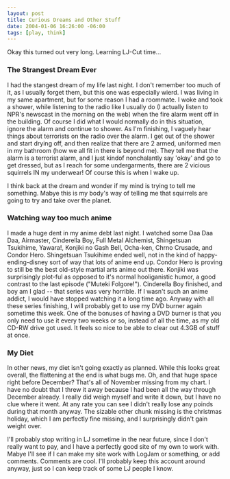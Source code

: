 ```yaml
---
layout: post
title: Curious Dreams and Other Stuff
date: 2004-01-06 16:26:00 -06:00
tags: [play, think]
---
```

Okay this turned out very long. Learning LJ-Cut time...

<h3>The Strangest Dream Ever</h3>
I had the stangest dream of my life last night.  I don't remember too much of it, as I usually forget them, but this one was especially wierd.  I was living in my same apartment, but for some reason I had a roommate.  I woke and took a shower, while listening to the radio like I usually do (I actually listen to NPR's newscast in the morning on the web) when the fire alarm went off in the building.  Of course I did what I would normally do in this situation, ignore the alarm and continue to shower.  As I'm finishing, I vaguely hear things about terrorists on the radio over the alarm.  I get out of the shower and start drying off, and then realize that there are 2 armed, uniformed men in my bathroom (how we all fit in there is beyond me).  They tell me that the alarm is a terrorist alarm, and I just kindof nonchalantly say 'okay' and go to get dressed, but as I reach for some undergarments, there are 2 vicious squirrels IN my underwear!  Of course this is when I wake up.

I think back at the dream and wonder if my mind is trying to tell me something. Mabye this is my body's way of telling me that squirrels are going to try and take over the planet.

<h3>Watching way too much anime</h3>
I made a huge dent in my anime debt last night.  I watched some Daa Daa Daa, Airmaster, Cinderella Boy, Full Metal Alchemist, Shingetsuan Tsukihime, Yawara!, Konjiki no Gash Bell, Ocha-ken, Chrno Crusade, and Condor Hero.  Shingetsuan Tsukihime ended well, not in the kind of happy-ending-disney sort of way that lots of anime end up.   Condor Hero is proving to still be the best old-style martial arts anime out there.  Konjiki was surprisingly plot-ful as opposed to it's normal hooliganistic humor, a good contrast to the last episode ("Muteki Folgore!").  Cinderella Boy finished, and boy am I glad -- that series was very horrible.  If I wasn't such an anime addict, I would have stopped watching it a long time ago.   Anyway with all these series finishing, I will probably get to use my DVD burner again sometime this week.  One of the bonuses of having a DVD burner is that you only need to use it every two weeks or so, instead of all the time, as my old CD-RW drive got used.  It feels so nice to be able to clear out 4.3GB of stuff at once.

<h3>My Diet</h3>
In other news, my diet isn't going exactly as planned.  While this looks great overall, the flattening at the end is what bugs me.  Oh, and that huge space right before December?  That's all of November missing from my chart.  I have no doubt that I threw it away because I had been all the way through December already.  I really did weigh myself and write it down, but I have no clue where it went.  At any rate you can see I didn't really lose any poinds during that month anyway.  The sizable other chunk missing is the christmas holiday, which I am perfectly fine missing, and I surprisingly didn't gain weight over.

I'll probably stop writing in LJ sometime in the near future, since I don't really want to pay, and I have a perfectly good site of my own to work with.  Mabye I'll see if I can make my site work with LogJam or something, or add comments. Comments are cool.  I'll probably keep this account around anyway, just so I can keep track of some LJ people I know.
